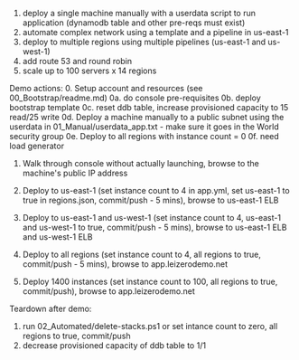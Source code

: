 1. deploy a single machine manually with a userdata script to run application (dynamodb table and other pre-reqs must exist)
2. automate complex network using a template and a pipeline in us-east-1
3. deploy to multiple regions using multiple pipelines (us-east-1 and us-west-1)
4. add route 53 and round robin
5. scale up to 100 servers x 14 regions

Demo actions:
0. Setup account and resources (see 00_Bootstrap/readme.md)
0a. do console pre-requisites
0b. deploy bootstrap template
0c. reset ddb table, increase provisioned capacity to 15 read/25 write
0d. Deploy a machine manually to a public subnet using the userdata in 01_Manual/userdata_app.txt  - make sure it goes in the World security group
0e. Deploy to all regions with instance count = 0
0f. need load generator

1. Walk through console without actually launching, browse to the machine's public IP address

2. Deploy to us-east-1 (set instance count to 4 in app.yml, set us-east-1 to true in regions.json, commit/push - 5 mins), browse to us-east-1 ELB

3. Deploy to us-east-1 and us-west-1 (set instance count to 4, us-east-1 and us-west-1 to true, commit/push - 5 mins), browse to us-east-1 ELB and us-west-1 ELB

4. Deploy to all regions (set instance count to 4, all regions to true, commit/push - 5 mins), browse to app.leizerodemo.net

5. Deploy 1400 instances (set instance count to 100, all regions to true, commit/push), browse to app.leizerodemo.net

Teardown after demo:
1. run 02_Automated/delete-stacks.ps1 or set intance count to zero, all regions to true, commit/push
2. decrease provisioned capacity of ddb table to 1/1